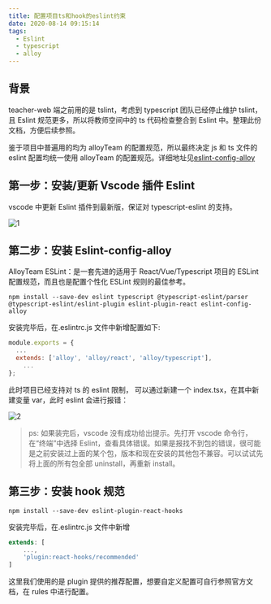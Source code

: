 ```yaml
---
title: 配置项目ts和hook的eslint约束
date: 2020-08-14 09:15:14
tags:
  - Eslint
  - typescript
  - alloy
---
```


## 背景

teacher-web 端之前用的是 tslint，考虑到 typescript 团队已经停止维护 tslint，且 Eslint 规范更多，所以将教师空间中的 ts 代码检查整合到 Eslint 中。整理此份文档，方便后续参照。

鉴于项目中普遍用的均为 alloyTeam 的配置规范，所以最终决定 js 和 ts 文件的 eslint 配置均统一使用 alloyTeam 的配置规范。详细地址见[eslint-config-alloy](https://github.com/AlloyTeam/eslint-config-alloy)

<!--more-->

## 第一步：安装/更新 Vscode 插件 Eslint

vscode 中更新 Eslint 插件到最新版，保证对 typescript-eslint 的支持。

![1](1.png)

## 第二步：安装 Eslint-config-alloy

AlloyTeam ESLint：是一套先进的适用于 React/Vue/Typescript 项目的 ESLint 配置规范，而且也是配置个性化 ESLint 规则的最佳参考。

```shell
npm install --save-dev eslint typescript @typescript-eslint/parser @typescript-eslint/eslint-plugin eslint-plugin-react eslint-config-alloy
```

安装完毕后，在.eslintrc.js 文件中新增配置如下:

```js
module.exports = {
  ...
  extends: ['alloy', 'alloy/react', 'alloy/typescript'],
    ...
};
```

此时项目已经支持对 ts 的 eslint 限制， 可以通过新建一个 index.tsx，在其中新建变量 var，此时 eslint 会进行报错：

![2](2.png)

> ps: 如果装完后，vscode 没有成功给出提示。先打开 vscode 命令行，在“终端”中选择 Eslint，查看具体错误。如果是报找不到包的错误，很可能是之前安装过上面的某个包，版本和现在安装的其他包不兼容。可以试试先将上面的所有包全部 uninstall，再重新 install。

## 第三步：安装 hook 规范

```shell
npm install --save-dev eslint-plugin-react-hooks
```

安装完毕后，在.eslintrc.js 文件中新增

```js
extends: [
    ...,
    'plugin:react-hooks/recommended'
]
```

这里我们使用的是 plugin 提供的推荐配置，想要自定义配置可自行参照官方文档，在 rules 中进行配置。
